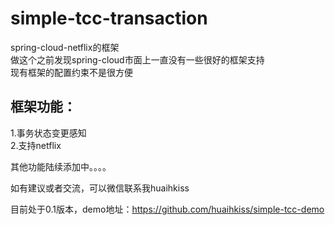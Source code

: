 # simple-tcc-transaction
spring-cloud-netflix的框架<br/>
做这个之前发现spring-cloud市面上一直没有一些很好的框架支持 <br/>
现有框架的配置约束不是很方便<br/>
## 框架功能：<br/>
1.事务状态变更感知<br/>
2.支持netflix


其他功能陆续添加中。。。。

如有建议或者交流，可以微信联系我huaihkiss

目前处于0.1版本，demo地址：https://github.com/huaihkiss/simple-tcc-demo
